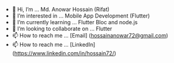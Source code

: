- 👋 Hi, I’m ... Md. Anowar Hossain (Rifat)
- 👀 I’m interested in ... Mobile App Development (Flutter)
- 🌱 I’m currently learning ... Flutter Bloc and node.js
- 💞️ I’m looking to collaborate on ... Flutter
- 📫 How to reach me ... [Email] (hossainanowar72@gmail.com)
- 📫 How to reach me ... [LinkedIn] (https://www.linkedin.com/in/hossain72/)

<!---
hossain72/hossain72 is a ✨ special ✨ repository because its `README.md` (this file) appears on your GitHub profile.
You can click the Preview link to take a look at your changes.
--->
